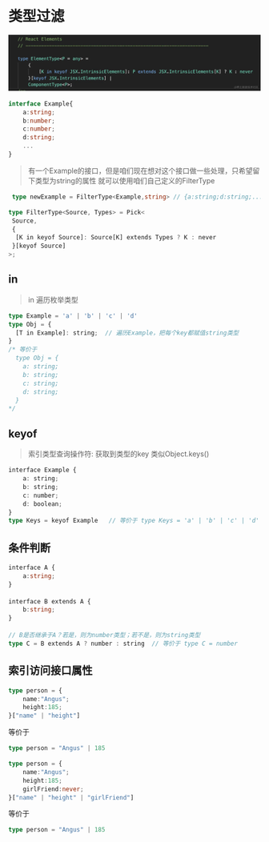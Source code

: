 # 类型过滤

![](/__assets__/img/2022-02-09-14-14-49.png)

```ts
interface Example{
    a:string;
    b:number;
    c:number;
    d:string;
    ...   
}
```

> 有一个Example的接口，但是咱们现在想对这个接口做一些处理，只希望留下类型为string的属性
> 就可以使用咱们自己定义的FilterType

```ts
 type newExample = FilterType<Example,string> // {a:string;d:string;...}
```

```ts
type FilterType<Source, Types> = Pick<
 Source, 
 {
  [K in keyof Source]: Source[K] extends Types ? K : never
 }[keyof Source]
>;
```

## in

> in 遍历枚举类型

```ts
type Example = 'a' | 'b' | 'c' | 'd'
type Obj = {
  [T in Example]: string;  // 遍历Example，把每个key都赋值string类型
}
/* 等价于 
  type Obj = {
    a: string;
    b: string;
    c: string;
    d: string;
  }
*/
```

## keyof

> 索引类型查询操作符: 获取到类型的key 类似Object.keys()

```ts
interface Example {
    a: string;
    b: string;
    c: number;
    d: boolean;
}
type Keys = keyof Example   // 等价于 type Keys = 'a' | 'b' | 'c' | 'd'
```

## 条件判断

```ts
interface A {
    a:string;
}

interface B extends A {
    b:string;
} 

// B是否继承于A？若是，则为number类型；若不是，则为string类型
type C = B extends A ? number : string  // 等价于 type C = number

```

## 索引访问接口属性

```ts
type person = { 
    name:"Angus";
    height:185;
}["name" | "height"]
```

等价于

```ts
type person = "Angus" | 185
```

```ts
type person = { 
    name:"Angus";
    height:185;
    girlFriend:never;
}["name" | "height" | "girlFriend"]
```

等价于

```ts
type person = "Angus" | 185
```

